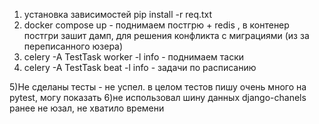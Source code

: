 1) установка зависимостей pip install -r req.txt
2) docker compose up - поднимаем постгрю + redis , в контенер постгри зашит дамп, для решения конфликта с миграциями (из за переписанного юзера)
3) celery -A TestTask worker -l info - поднимаем таски
4) celery -A TestTask beat -l info - задачи по расписанию

5)Не сделаны тесты - не успел. в целом тестов пишу очень много на pytest, могу показать
6)не использовал шину данных django-chanels ранее не юзал, не хватило времени

